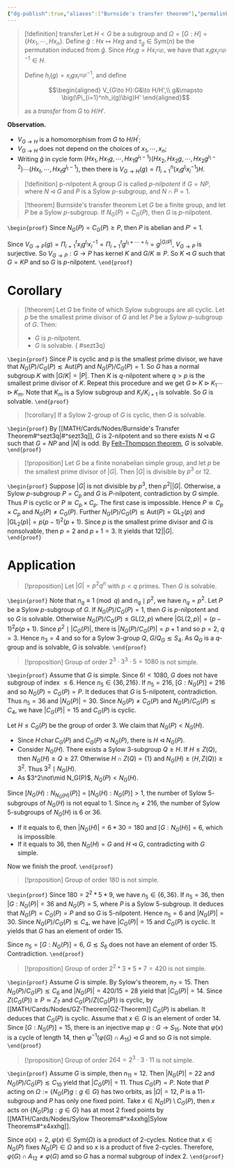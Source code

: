 ```yaml
---
{"dg-publish":true,"aliases":["Burnside's transfer theorem"],"permalink":"/MATH/Cards/Nodes/Burnside's Transfer Theorem/","dgPassFrontmatter":true}
---
```



> [!definition] transfer
> Let $H<G$ be a subgroup and $\Omega=[G:H]=\{Hx_1,\cdots,Hx_n\}$. Define $\hat g:Hx\mapsto Hxg$ and $\tau_g\in\mathrm{Sym}(n)$ be the permutation induced from $\hat g$. Since $Hx_ig=Hx_{i^{\tau(g)}}$, we have that $x_igx_{i^{\tau(g)}}^{-1}\in H$. 
> 
> Define $h_i(g)=x_igx_{i^{\tau(g)}}^{-1}$, and define
> 
> $$\begin{aligned}
> V_{G\to H}:G&\to H/H',\\
> g&\mapsto \big(\Pi_{i=1}^nh_i(g)\big)H'
> \end{aligned}$$
> 
> as a *transfer* from $G$ to $H/H'$.

**Observation.** 
- $V_{G \rightarrow H}$ is a homomorphism from $G$ to $H / H^{\prime}$;
- $V_{G \rightarrow H}$ does not depend on the choices of $x_1, \cdots, x_n$;
- Writing $\hat{g}$ in cycle form $\left(H x_1, H x_1 g, \cdots, H x_1 g^{l_1-1}\right)\left(H x_2, H x_2 g, \cdots, H x_2 g^{l_1-2}\right) \cdots\left(H x_t, \cdots, H x_t g^{l_t-1}\right)$, then there is $V_{G \rightarrow H}(g)=\Pi_{i=1}^n\left(x_i g^{l_i} x_i^{-1}\right) H$. 

> [!definition] p-nilpotent
> A group $G$ is called *$p$-nilpotent* if $G=NP$, where $N\lhd G$ and $P$ is a Sylow $p$-subgroup, and $N\cap P=1$.

> [!theorem] Burnside's transfer theorem
> Let $G$ be a finite group, and let $P$ be a Sylow $p$-subgroup. If $N_G(P)=C_G(P)$, then $G$ is $p$-nilpotent.

`\begin{proof}`
Since $N_G(P)=C_G(P)\geqslant P$, then $P$ is abelian and $P'=1$. 

Since $V_{G\to P}(g)=\Pi_{i=1}^tx_ig^{l_i}x_i^{-1}=\Pi_{i=1}^tg^{l_1+\cdots+l_t}=g^{|G/P|}$, $V_{G\to P}$ is surjective. So $V_{G\to P}:G\to P$ has kernel $K$ and $G/K\cong P$. So $K\lhd G$ such that $G=KP$ and so $G$ is $p$-nilpotent.
`\end{proof}`
# Corollary

> [!theorem]
> Let $G$ be finite of which Sylow subgroups are all cyclic. Let $p$ be the smallest prime divisor of $G$ and let $P$ be a Sylow $p$-subgroup of $G$. Then:
> - $G$ is $p$-nilpotent.
> - $G$ is solvable.
{ #sezt3q}


`\begin{proof}`
Since $P$ is cyclic and $p$ is the smallest prime divisor, we have that $N_G(P)/C_G(P)\lesssim \mathrm{Aut}(P)$ and $N_G(P)/C_G(P)=1$. So $G$ has a normal subgroup $K$ with $|G/K|=|P|$. Then $K$ is $q$-nilpotent where $q>p$ is the smallest prime divisor of $K$. Repeat this procedure and we get $G\rhd K\rhd K_1\cdots\rhd K_m$. Note that $K_m$ is a Sylow subgroup and $K_i/K_{i+1}$ is solvable. So $G$ is solvable.
`\end{proof}`

> [!corollary]
> If a Sylow $2$-group of $G$ is cyclic, then $G$ is solvable.

`\begin{proof}`
By [[MATH/Cards/Nodes/Burnside's Transfer Theorem#^sezt3q\|#^sezt3q]], $G$ is $2$-nilpotent and so there exists $N\lhd G$ such that $G=NP$ and $|N|$ is odd. By [Feit–Thompson theorem](https://en.wikipedia.org/wiki/Feit–Thompson_theorem), $G$ is solvable.
`\end{proof}`

> [!proposition]
> Let $G$ be a finite nonabelian simple group, and let $p$ be the smallest prime divisor of $|G|$. Then $|G|$ is divisible by $p^3$ or $12$.

`\begin{proof}`
Suppose $|G|$ is not divisible by $p^3$, then $p^2||G|$. Otherwise, a Sylow $p$-subgroup $P=C_p$ and $G$ is $P$-nilpotent, contradiction by $G$ simple. Thus $P$ is cyclic or $P\cong C_p\times C_p$. The first case is impossible. Hence $P\cong C_p\times C_p$ and $N_G(P)\neq C_G(P)$. Further $N_G(P)/C_G(P)\lesssim\mathrm{Aut}(P)=\mathrm{GL}_2(p)$ and $|\mathrm{GL}_2(p)|=p(p-1)^2(p+1)$. Since $p$ is the smallest prime divisor and $G$ is nonsolvable, then $p=2$ and $p+1=3$. It yields that $12\big||G|$.  
`\end{proof}`
# Application

> [!proposition]
> Let $|G|=p^2q^n$ with $p<q$ primes. Then $G$ is solvable.

`\begin{proof}`
Note that $n_q\equiv 1\pmod q$ and $n_q\mid p^2$, we have $n_q=p^2$. Let $P$ be a Sylow $p$-subgroup of $G$. If $N_G(P)/C_G(P)=1$, then $G$ is $p$-nilpotent and so $G$ is solvable. Otherwise $N_G(P)/C_G(P)\leqslant \mathrm{GL}(2,p)$ where $|\mathrm{GL}(2,p)|=(p-1)^2p(p+1)$. Since $p^2\mid |C_G(P)|$, there is $|N_G(P)/C_G(P)|=p+1$ and so $p=2$, $q=3$. Hence $n_3=4$ and so for a Sylow $3$-group $Q$, $G/Q_G\lesssim S_4$. As $Q_G$ is a $q$-group and is solvable, $G$ is solvable.
`\end{proof}`


> [!proposition]
> Group of order $2^3\cdot 3^3\cdot 5=1080$ is not simple.

`\begin{proof}`
Assume that $G$ is simple. Since $6!<1080$, $G$ does not have subgroup of index $\leqslant 6$. Hence $n_5\in\{36,216\}$. If $n_5=216$, $[G:N_G(P)]=216$ and so $N_G(P)=C_G(P)=P$. It deduces that $G$ is $5$-nilpotent, contradiction. Thus $n_5=36$ and $|N_G(P)|=30$. Since $N_G(P)\neq C_G(P)$ and $N_G(P)/C_G(P)\lesssim C_4$, we have $|C_G(P)|=15$ and $C_G(P)$ is cyclic. 

Let $H\leqslant C_G(P)$ be the group of order $3$. We claim that $N_G(P)<N_G(H)$.
- Since $H\,\mathrm{char}\, C_G(P)$ and $C_G(P)\lhd N_G(P)$, there is $H\lhd N_G(P)$. 
- Consider $N_G(H)$. There exists a Sylow $3$-subgroup $Q\geqslant H$. If $H\leqslant Z(Q)$, then $N_G(H)\geqslant Q\geqslant 27$. Otherwise $H\cap Z(Q)=\{1\}$ and $N_G(H)\geqslant\left\langle H,Z(Q)\right\rangle\geqslant 3^2$. Thus $3^2\mid N_G(H)$. 
- As $3^2\not\mid N_G(P)$, $N_G(P)<N_G(H)$.

Since $[N_G(H):N_{N_G(H)}(P)]=[N_G(H):N_G(P)]>1$, the number of Sylow $5$-subgroups of $N_G(H)$ is not equal to $1$. Since $n_5\neq 216$, the number of Sylow $5$-subgroups of $N_G(H)$ is $6$ or $36$. 
- If it equals to $6$, then $|N_G(H)|=6*30=180$ and $[G:N_G(H)]=6$, which is impossible.
- If it equals to $36$, then $N_G(H)=G$ and $H\lhd G$, contradicting with $G$ simple.

Now we finish the proof.
`\end{proof}`


> [!proposition]
> Group of order $180$ is not simple.

`\begin{proof}`
Since $180=2^2*5*9$, we have $n_5\in\{6,36\}$. If $n_5=36$, then $|G:N_G(P)|=36$ and $N_G(P)=5$, where $P$ is a Sylow $5$-subgroup. It deduces that $N_G(P)=C_G(P)=P$ and so $G$ is $5$-nilpotent. Hence $n_5=6$ and $|N_G(P)|=30$. Since $N_G(P)/C_G(P)\lesssim C_4$, we have $|C_G(P)|=15$ and $C_G(P)$ is cyclic. It yields that $G$ has an element of order $15$.

Since $n_5=[G:N_G(P)]=6$, $G\lesssim S_6$ does not have an element of order $15$. Contradiction.
`\end{proof}`


> [!proposition]
> Group of order $2^2*3*5*7=420$ is not simple.

`\begin{proof}`
Assume $G$ is simple. By Sylow's theorem, $n_7=15$. Then $N_G(P)/C_G(P)\lesssim C_6$ and $|N_G(P)|=420/15=28$ yield that $|C_G(P)|=14$. Since $Z(C_G(P))\geqslant P\simeq Z_7$ and $C_G(P)/Z(C_G(P))$ is cyclic, by [[MATH/Cards/Nodes/GZ-Theorem\|GZ-Theorem]] $C_G(P)$ is abelian. It deduces that $C_G(P)$ is cyclic. Assume that $x\in G$ is an element of order $14$. Since $[G:N_G(P)]=15$, there is an injective map $\varphi:G\to S_{15}$. Note that $\varphi(x)$ is a cycle of length $14$, then $\varphi^{-1}(\varphi(G)\cap A_{15})\lhd G$ and so $G$ is not simple.
`\end{proof}`


> [!proposition]
> Group of order $264=2^3\cdot 3\cdot 11$ is not simple.

`\begin{proof}`
Assume $G$ is simple, then $n_{11}=12$. Then $|N_G(P)|=22$ and $N_G(P)/C_G(P)\lesssim C_{10}$ yield that $|C_G(P)|=11$. Thus $C_G(P)=P$. Note that $P$ acting on $\Omega:=\{N_G(P)g:g\in G\}$ has two orbits, as $|\Omega|=12$, $P$ is a $11$-subgroup and $P$ has only one fixed point. Take $x\in N_G(P)\setminus C_G(P)$, then $x$ acts on $\{N_G(P)g:g\in G\}$ has at most $2$ fixed points by [[MATH/Cards/Nodes/Sylow Theorems#^x4xxhg\|Sylow Theorems#^x4xxhg]]. 

Since $o(x)=2$, $\varphi(x)\in \mathrm{Sym}(\Omega)$ is a product of $2$-cycles. Notice that $x\in N_G(P)$ fixes $N_G(P)\in\Omega$ and so $x$ is a product of five $2$-cycles. Therefore, $\varphi(G)\cap A_{12}\neq \varphi(G)$ amd so $G$ has a normal subgroup of index $2$. 
`\end{proof}`


